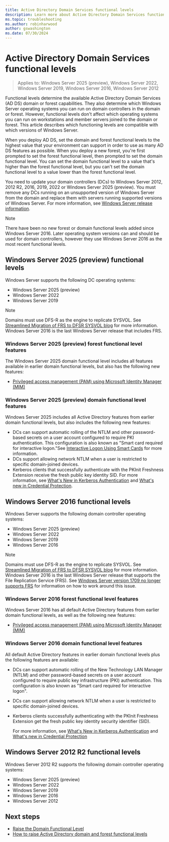 ```yaml
---
title: Active Directory Domain Services functional levels
description: Learn more about Active Directory Domain Services functional levels in Windows Server
ms.topic: troubleshooting
ms.author: robinharwood
author: gswashington
ms.date: 07/30/2024
---
```

# Active Directory Domain Services functional levels

>Applies to: Windows Server 2025 (preview), Windows Server 2022, Windows Server 2019, Windows Server 2016, Windows Server 2012

Functional levels determine the available Active Directory Domain Services (AD DS) domain or forest capabilities. They also determine which Windows Server operating systems you can run on domain controllers in the domain or forest. However, functional levels don't affect which operating systems you can run on workstations and member servers joined to the domain or forest. This article describes which functioning levels are compatible with which versions of Windows Server.

When you deploy AD DS, set the domain and forest functional levels to the highest value that your environment can support in order to use as many AD DS features as possible. When you deploy a new forest, you're first prompted to set the forest functional level, then prompted to set the domain functional level. You can set the domain functional level to a value that's higher than the forest functional level, but you can't set the domain functional level to a value lower than the forest functional level.

You need to update your domain controllers (DCs) to Windows Server 2012, 2012 R2, 2016, 2019, 2022 or Windows Server 2025 (preview). You must remove any DCs running on an unsupported version of Windows Server from the domain and replace them with servers running supported versions of Windows Server. For more information, see [Windows Server release information](/windows-server/get-started/windows-server-release-info).

> [!NOTE]
> There have been no new forest or domain functional levels added since Windows Server 2016. Later operating system versions can and should be used for domain controllers, however they use Windows Server 2016 as the most recent functional levels.

## Windows Server 2025 (preview) functional levels

Windows Server supports the following DC operating systems:

- Windows Server 2025 (preview)
- Windows Server 2022
- Windows Server 2019

> [!NOTE]
> Domains must use DFS-R as the engine to replicate SYSVOL. See [Streamlined Migration of FRS to DFSR SYSVOL blog](https://techcommunity.microsoft.com/t5/storage-at-microsoft/streamlined-migration-of-frs-to-dfsr-sysvol/ba-p/425405) for more information. Windows Server 2016 is the last Windows Server release that includes FRS.

### Windows Server 2025 (preview) forest functional level features

The Windows Server 2025 domain functional level includes all features available in earlier domain functional levels, but also has the following new features:

- [Privileged access management (PAM) using Microsoft Identity Manager (MIM)](../whats-new-active-directory-domain-services.md#privileged-access-management)

### Windows Server 2025 (preview) domain functional level features

Windows Server 2025 includes all Active Directory features from earlier domain functional levels, but also includes the following new features:

- DCs can support automatic rolling of the NTLM and other password-based secrets on a user account configured to require PKI authentication. This configuration is also known as "Smart card required for interactive logon."See [Interactive Logon Using Smart Cards](https://learn.microsoft.com/en-us/openspecs/windows_protocols/ms-pkca/53dd48a1-8325-4c0f-971f-d8c538d07f96) for more information.
- DCs support allowing network NTLM when a user is restricted to specific domain-joined devices.
- Kerberos clients that successfully authenticate with the PKInit Freshness Extension receive the fresh public key identity SID. For more information, see [What's New in Kerberos Authentication](../../get-started/whats-new-in-windows-server-2016.md#kerberos-authentication) and [What's new in Credential Protection](../../security/credentials-protection-and-management/whats-new-in-credential-protection.md).

## Windows Server 2016 functional levels

Windows Server supports the following domain controller operating systems:

- Windows Server 2025 (preview)
- Windows Server 2022
- Windows Server 2019
- Windows Server 2016

> [!NOTE]
> Domains must use DFS-R as the engine to replicate SYSVOL. See [Streamlined Migration of FRS to DFSR SYSVOL blog](https://techcommunity.microsoft.com/t5/storage-at-microsoft/streamlined-migration-of-frs-to-dfsr-sysvol/ba-p/425405) for more information. Windows Server 2016 is the last Windows Server release that supports the File Replication Service (FRS). See [Windows Server version 1709 no longer supports FRS](../troubleshoot/windows-server/networking/windows-server-version-1709-no-longer-supports-frs) for information on how to work around this issue.

### Windows Server 2016 forest functional level features

Windows Server 2016 has all default Active Directory features from earlier domain functional levels, as well as the following new features:

- [Privileged access management (PAM) using Microsoft Identity Manager (MIM)](../whats-new-active-directory-domain-services.md#privileged-access-management)

### Windows Server 2016 domain functional level features

All default Active Directory features in earlier domain functional levels plus the following features are available:

- DCs can support automatic rolling of the New Technology LAN Manager (NTLM) and other password-based secrets on a user account configured to require public key infrastructure (PKI) authentication. This configuration is also known as "Smart card required for interactive logon".
- DCs can support allowing network NTLM when a user is restricted to specific domain-joined devices.
- Kerberos clients successfully authenticating with the PKInit Freshness Extension get the fresh public key identity security identifier (SID).

    For more information, see [What's New in Kerberos Authentication](../../get-started/whats-new-in-windows-server-2016.md#kerberos-authentication) and [What's new in Credential Protection](../../security/credentials-protection-and-management/whats-new-in-credential-protection.md)

## Windows Server 2012 R2 functional levels

Windows Server 2012 R2 supports the following domain controller operating systems:

- Windows Server 2025 (preview)
- Windows Server 2022
- Windows Server 2019
- Windows Server 2016
- Windows Server 2012

## Next steps

- [Raise the Domain Functional Level](/previous-versions/windows/it-pro/windows-server-2008-R2-and-2008/cc753104(v=ws.11))
- [How to raise Active Directory domain and forest functional levels](/raise-domain-forest-functional-levels?branch=pr-en-us-4776)
